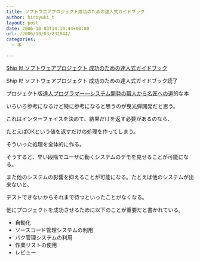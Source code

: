 ```yaml
---
title: ソフトウエアプロジェクト成功のための達人式ガイドブック
author: hiroyuki_t
layout: post
date: 2006-10-03T14:19:44+00:00
url: /2006/10/03/231944/
categories:
  - 本

---
```

<div class="section">
  <div data-role="amazonjs" data-asin="4274066568" data-locale="JP" data-tmpl="" data-img-size="" class="asin_4274066568_JP_ amazonjs_item">
    <div class="amazonjs_indicator">
      <span class="amazonjs_indicator_img"></span><a class="amazonjs_indicator_title" href="#">Ship It! ソフトウェアプロジェクト 成功のための達人式ガイドブック</a><span class="amazonjs_indicator_footer"></span>
    </div>
  </div></p> 
  
  <p>
    Ship It! ソフトウェアプロジェクト 成功のための達人式ガイドブック読了
  </p>
  
  <p>
    プロジェクト版<a target="_blank" href="http://www.amazon.co.jp/%E9%81%94%E4%BA%BA%E3%83%97%E3%83%AD%E3%82%B0%E3%83%A9%E3%83%9E%E3%83%BC%E2%80%95%E3%82%B7%E3%82%B9%E3%83%86%E3%83%A0%E9%96%8B%E7%99%BA%E3%81%AE%E8%81%B7%E4%BA%BA%E3%81%8B%E3%82%89%E5%90%8D%E5%8C%A0%E3%81%B8%E3%81%AE%E9%81%93-%E3%82%A2%E3%83%B3%E3%83%89%E3%83%AA%E3%83%A5%E3%83%BC-%E3%83%8F%E3%83%B3%E3%83%88/dp/4894712741%3FSubscriptionId%3DAKIAJBFZIALNBJJP2WRQ%26tag%3Dtflare-22%26linkCode%3Dxm2%26camp%3D2025%26creative%3D165953%26creativeASIN%3D4894712741" title="達人プログラマー―システム開発の職人から名匠への道">達人プログラマー―システム開発の職人から名匠への道</a>的な本
  </p>
  
  <p>
    いろいろ参考になるけど特に参考になると思うのが曳光弾開発だと思う。
  </p>
  
  <p>
    これはインターフェイスを決めて、結果だけを返す必要があるのなら、
  </p>
  
  <p>
    たとえばOKという値を返すだけの処理を作ってしまう。
  </p>
  
  <p>
    そういった処理を全体的に作る。
  </p>
  
  <p>
    そうすると、早い段階でユーザに動くシステムのデモを見せることが可能になる。
  </p>
  
  <p>
    また他のシステムの影響を抑えることが可能になる。たとえば他のシステムが出来ないと、
  </p>
  
  <p>
    テストできないからそれまで待つといったことがなくなる。
  </p>
  
  <p>
  </p>
  
  <p>
    他にプロジェクトを成功させるために以下のことが重要だと書かれている。
  </p>
  
  <ul>
    <li>
      自動化
    </li>
    <li>
      ソースコード管理システムの利用
    </li>
    <li>
      バク管理システムの利用
    </li>
    <li>
      作業リストの使用
    </li>
    <li>
      レビュー
    </li>
  </ul>
</div>